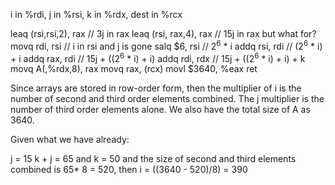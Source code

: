 i in %rdi, j in %rsi, k in %rdx, dest in %rcx

leaq    (rsi,rsi,2), rax // 3j in rax
leaq    (rsi, rax,4), rax // 15j in rax but what for?
movq    rdi, rsi // i in rsi and j is gone
salq    $6, rsi // 2<sup>6</sup> * i
addq    rsi, rdi // (2<sup>6</sup> * i) + i
addq    rax, rdi // 15j + ((2<sup>6</sup> * i) + i)
addq    rdi, rdx // 15j + ((2<sup>6</sup> * i) + i) + k
movq    A(,%rdx,8), rax
movq    rax, (rcx)
movl    $3640, %eax
ret

Since arrays are stored in row-order form, then the multiplier of i is the number of second and third order elements combined. The j multiplier is the number of third order elements alone. We also have the total size of A as 3640. 

Given what we have already:

j = 15
k + j = 65 and k = 50
and the size of second and third elements combined is 65* 8 = 520, then i = ((3640 - 520)/8)  = 390